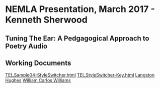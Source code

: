 # NEMLA Presentation, March 2017 - Kenneth Sherwood
## Tuning The Ear: A Pedgagogical Approach to Poetry Audio
## Working Documents
[TEI_Sample04-StyleSwitcher.html](http:/profsherwood.github.io/nemla/TEI_Sample04-StyleSwitcher.html)
[TEI_StyleSwitcher-Key.html](TEI_StyleSwitcher-Key.html)
[Langston Hughes](https://profsherwood.github.io/nemla/TEI_HughesTranscription.html)
[William Carlos Williams](https://profsherwood.github.io/nemla/TEI_WilliamsTranscription.html)
